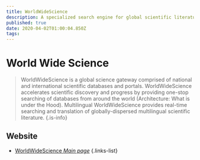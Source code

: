 ```yaml
---
title: WorldWideScience
description: A specialized search engine for global scientific literature
published: true
date: 2020-04-02T01:00:04.850Z
tags: 
---
```


# World Wide Science

> WorldWideScience is a global science gateway comprised of national and international scientific databases and portals. WorldWideScience accelerates scientific discovery and progress by providing one-stop searching of databases from around the world (Architecture: What is under the Hood). Multilingual WorldWideScience provides real-time searching and translation of globally-dispersed multilingual scientific literature.
{.is-info}

## Website

- [WorldWideScience *Main page*](https://worldwidescience.org/)
{.links-list}